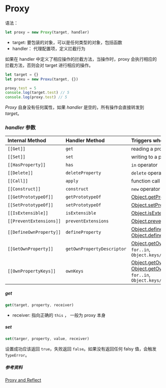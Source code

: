 # Proxy

语法：

```javascript
let proxy = new Proxy(target, handler)
```

- target: 要包装的对象，可以是任何类型的对象，包括函数
- handler： 代理配置项，定义拦截行为

如果在 handler 中定义了相应操作的拦截方法，当操作时，proxy 会执行相应的拦截方法，否则会对 target 进行相应的操作。

```javascript
let target = {}
let proxu = new Proxu(target, {})

proxy.test = 5
console.log(target.test) // 5
console.log(proxy.test) // 5
```

_Proxy_ 自身没有任何属性，如果 _handler_ 是空的，所有操作会直接转发到 _target_。

### _handler_ 参数

| Internal Method         | Handler Method             | Triggers when…                                               |
| :---------------------- | :------------------------- | :----------------------------------------------------------- |
| `[[Get]]`               | `get`                      | reading a property                                           |
| `[[Set]]`               | `set`                      | writing to a property                                        |
| `[[HasProperty]]`       | `has`                      | `in` operator                                                |
| `[[Delete]]`            | `deleteProperty`           | `delete` operator                                            |
| `[[Call]]`              | `apply`                    | function call                                                |
| `[[Construct]]`         | `construct`                | `new` operator                                               |
| `[[GetPrototypeOf]]`    | `getPrototypeOf`           | [Object.getPrototypeOf](https://developer.mozilla.org/en-US/docs/Web/JavaScript/Reference/Global_Objects/Object/getPrototypeOf) |
| `[[SetPrototypeOf]]`    | `setPrototypeOf`           | [Object.setPrototypeOf](https://developer.mozilla.org/en-US/docs/Web/JavaScript/Reference/Global_Objects/Object/setPrototypeOf) |
| `[[IsExtensible]]`      | `isExtensible`             | [Object.isExtensible](https://developer.mozilla.org/en-US/docs/Web/JavaScript/Reference/Global_Objects/Object/isExtensible) |
| `[[PreventExtensions]]` | `preventExtensions`        | [Object.preventExtensions](https://developer.mozilla.org/en-US/docs/Web/JavaScript/Reference/Global_Objects/Object/preventExtensions) |
| `[[DefineOwnProperty]]` | `defineProperty`           | [Object.defineProperty](https://developer.mozilla.org/en-US/docs/Web/JavaScript/Reference/Global_Objects/Object/defineProperty), [Object.defineProperties](https://developer.mozilla.org/en-US/docs/Web/JavaScript/Reference/Global_Objects/Object/defineProperties) |
| `[[GetOwnProperty]]`    | `getOwnPropertyDescriptor` | [Object.getOwnPropertyDescriptor](https://developer.mozilla.org/en-US/docs/Web/JavaScript/Reference/Global_Objects/Object/getOwnPropertyDescriptor), `for..in`, `Object.keys/values/entries` |
| `[[OwnPropertyKeys]]`   | `ownKeys`                  | [Object.getOwnPropertyNames](https://developer.mozilla.org/en-US/docs/Web/JavaScript/Reference/Global_Objects/Object/getOwnPropertyNames), [Object.getOwnPropertySymbols](https://developer.mozilla.org/en-US/docs/Web/JavaScript/Reference/Global_Objects/Object/getOwnPropertySymbols), `for..in`, `Object.keys/values/entries` |

##### get

```javascript
get(target, property, receiver)
```

* receiver: 指向正确的  `this` ， 一般为 proxy 本身

##### set

```javascript
set(targer, property, value, receiver)
```

设置成功应该返回 `true`，失败返回  `false`。如果没有返回任何 falsy 值，会触发 `TypeError`。



##### 参考资料

[Proxy and Reflect](https://javascript.info/proxy)

